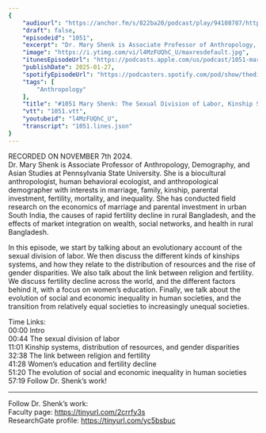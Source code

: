 ```yaml
---
{
	"audiourl": "https://anchor.fm/s/822ba20/podcast/play/94108787/https%3A%2F%2Fd3ctxlq1ktw2nl.cloudfront.net%2Fstaging%2F2024-10-7%2Fe3ca646b-cabc-a4b5-97a7-880c1a6dc783.m4a",
	"draft": false,
	"episodeid": "1051",
	"excerpt": "Dr. Mary Shenk is Associate Professor of Anthropology, Demography, and Asian Studies at Pennsylvania State University. She is a biocultural anthropologist, human behavioral ecologist, and anthropological demographer with interests in marriage, family, kinship, parental investment, fertility, mortality, and inequality. She has conducted field research on the economics of marriage and parental investment in urban South India, the causes of rapid fertility decline in rural Bangladesh, and the effects of market integration on wealth, social networks, and health in rural Bangladesh.",
	"image": "https://i.ytimg.com/vi/l4MzFUQhC_U/maxresdefault.jpg",
	"itunesEpisodeUrl": "https://podcasts.apple.com/us/podcast/1051-mary-shenk-the-sexual-division-of-labor/id1451347236?i=1000685859508&uo=4",
	"publishDate": 2025-01-27,
	"spotifyEpisodeUrl": "https://podcasters.spotify.com/pod/show/thedissenter/episodes/1051-Mary-Shenk-The-Sexual-Division-of-Labor--Kinship-Systems--Fertility---More-e2qmflj",
	"tags": [
		"Anthropology"
	],
	"title": "#1051 Mary Shenk: The Sexual Division of Labor, Kinship Systems, Fertility, & More",
	"vtt": "1051.vtt",
	"youtubeid": "l4MzFUQhC_U",
	"transcript": "1051.lines.json"
}
---
```

RECORDED ON NOVEMBER 7th 2024.  
Dr. Mary Shenk is Associate Professor of Anthropology, Demography, and Asian Studies at Pennsylvania State University. She is a biocultural anthropologist, human behavioral ecologist, and anthropological demographer with interests in marriage, family, kinship, parental investment, fertility, mortality, and inequality. She has conducted field research on the economics of marriage and parental investment in urban South India, the causes of rapid fertility decline in rural Bangladesh, and the effects of market integration on wealth, social networks, and health in rural Bangladesh.

In this episode, we start by talking about an evolutionary account of the sexual division of labor. We then discuss the different kinds of kinships systems, and how they relate to the distribution of resources and the rise of gender disparities. We also talk about the link between religion and fertility. We discuss fertility decline across the world, and the different factors behind it, with a focus on women’s education. Finally, we talk about the evolution of social and economic inequality in human societies, and the transition from relatively equal societies to increasingly unequal societies.

Time Links:  
<time>00:00</time> Intro  
<time>00:44</time> The sexual division of labor  
<time>11:01</time> Kinship systems, distribution of resources, and gender disparities  
<time>32:38</time> The link between religion and fertility  
<time>41:28</time> Women’s education and fertility decline  
<time>51:20</time> The evolution of social and economic inequality in human societies  
<time>57:19</time> Follow Dr. Shenk’s work!

---

Follow Dr. Shenk’s work:  
Faculty page: https://tinyurl.com/2crrfy3s  
ResearchGate profile: https://tinyurl.com/yc5bsbuc
